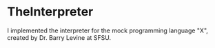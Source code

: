 # TheInterpreter
I implemented the interpreter for the mock programming language "X", created by Dr. Barry Levine at SFSU. 
